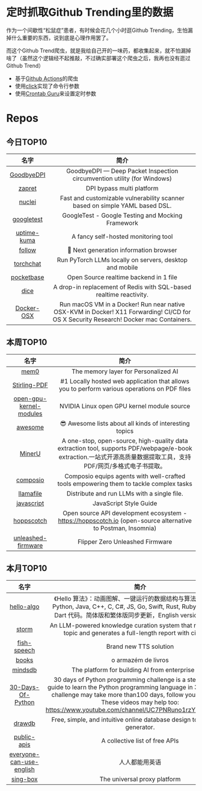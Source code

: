 # 定时抓取Github Trending里的数据

作为一个间歇性“松鼠症”患者，有时候会花几个小时逛Github Trending，生怕漏掉什么重要的东西，说到底是心理作用罢了。

而这个Github Trend爬虫，就是我给自己开的一味药，都收集起来，就不怕漏掉啥了（虽然这个逻辑经不起推敲，不过确实部署这个爬虫之后，我再也没有逛过Github Trend）

* 基于[Github Actions](https://docs.github.com/en/actions)的爬虫
* 使用[click](https://github.com/pallets/click)实现了命令行参数
* 使用[Crontab Guru](https://crontab.guru/)来设置定时参数

# Repos
## 今日TOP10 
<!-- START OF DAILY_TOP10_REPOS -->
| 名字 | 简介 |
| :----: | :----: |
| [GoodbyeDPI](https://github.com/ValdikSS/GoodbyeDPI) | GoodbyeDPI — Deep Packet Inspection circumvention utility (for Windows) |
| [zapret](https://github.com/bol-van/zapret) | DPI bypass multi platform |
| [nuclei](https://github.com/projectdiscovery/nuclei) | Fast and customizable vulnerability scanner based on simple YAML based DSL. |
| [googletest](https://github.com/google/googletest) | GoogleTest - Google Testing and Mocking Framework |
| [uptime-kuma](https://github.com/louislam/uptime-kuma) | A fancy self-hosted monitoring tool |
| [follow](https://github.com/RSSNext/follow) | 🧡 Next generation information browser |
| [torchchat](https://github.com/pytorch/torchchat) | Run PyTorch LLMs locally on servers, desktop and mobile |
| [pocketbase](https://github.com/pocketbase/pocketbase) | Open Source realtime backend in 1 file |
| [dice](https://github.com/DiceDB/dice) | A drop-in replacement of Redis with SQL-based realtime reactivity. |
| [Docker-OSX](https://github.com/sickcodes/Docker-OSX) | Run macOS VM in a Docker! Run near native OSX-KVM in Docker! X11 Forwarding! CI/CD for OS X Security Research! Docker mac Containers. |
<!-- END OF DAILY_TOP10_REPOS -->

## 本周TOP10
<!-- START OF WEEKLY_TOP10_REPOS -->
| 名字 | 简介 |
| :----: | :----: |
| [mem0](https://github.com/mem0ai/mem0) | The memory layer for Personalized AI |
| [Stirling-PDF](https://github.com/Stirling-Tools/Stirling-PDF) | #1 Locally hosted web application that allows you to perform various operations on PDF files |
| [open-gpu-kernel-modules](https://github.com/NVIDIA/open-gpu-kernel-modules) | NVIDIA Linux open GPU kernel module source |
| [awesome](https://github.com/sindresorhus/awesome) | 😎 Awesome lists about all kinds of interesting topics |
| [MinerU](https://github.com/opendatalab/MinerU) | A one-stop, open-source, high-quality data extraction tool, supports PDF/webpage/e-book extraction.一站式开源高质量数据提取工具，支持PDF/网页/多格式电子书提取。 |
| [composio](https://github.com/ComposioHQ/composio) | Composio equips agents with well-crafted tools empowering them to tackle complex tasks |
| [llamafile](https://github.com/Mozilla-Ocho/llamafile) | Distribute and run LLMs with a single file. |
| [javascript](https://github.com/airbnb/javascript) | JavaScript Style Guide |
| [hoppscotch](https://github.com/hoppscotch/hoppscotch) | Open source API development ecosystem - https://hoppscotch.io (open-source alternative to Postman, Insomnia) |
| [unleashed-firmware](https://github.com/DarkFlippers/unleashed-firmware) | Flipper Zero Unleashed Firmware |
<!-- END OF WEEKLY_TOP10_REPOS -->

## 本月TOP10
<!-- START OF MONTHLY_TOP10_REPOS -->
| 名字 | 简介 |
| :----: | :----: |
| [hello-algo](https://github.com/krahets/hello-algo) | 《Hello 算法》：动画图解、一键运行的数据结构与算法教程。支持 Python, Java, C++, C, C#, JS, Go, Swift, Rust, Ruby, Kotlin, TS, Dart 代码。简体版和繁体版同步更新，English version ongoing |
| [storm](https://github.com/stanford-oval/storm) | An LLM-powered knowledge curation system that researches a topic and generates a full-length report with citations. |
| [fish-speech](https://github.com/fishaudio/fish-speech) | Brand new TTS solution |
| [books](https://github.com/free-educa/books) | o armazém de livros |
| [mindsdb](https://github.com/mindsdb/mindsdb) | The platform for building AI from enterprise data |
| [30-Days-Of-Python](https://github.com/Asabeneh/30-Days-Of-Python) | 30 days of Python programming challenge is a step-by-step guide to learn the Python programming language in 30 days. This challenge may take more than100 days, follow your own pace. These videos may help too: https://www.youtube.com/channel/UC7PNRuno1rzYPb1xLa4yktw |
| [drawdb](https://github.com/drawdb-io/drawdb) | Free, simple, and intuitive online database design tool and SQL generator. |
| [public-apis](https://github.com/public-apis/public-apis) | A collective list of free APIs |
| [everyone-can-use-english](https://github.com/ZuodaoTech/everyone-can-use-english) | 人人都能用英语 |
| [sing-box](https://github.com/SagerNet/sing-box) | The universal proxy platform |
<!-- END OF MONTHLY_TOP10_REPOS -->
